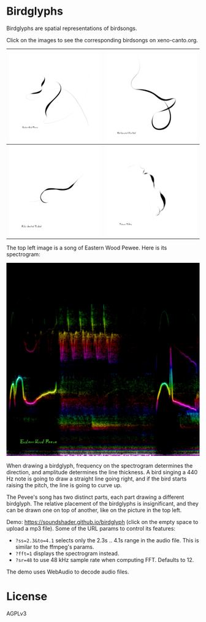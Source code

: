 # Birdglyphs

Birdglyphs are spatial representations of birdsongs.

Click on the images to see the corresponding birdsongs on xeno-canto.org.

[![](res/xc33539/art.png)](https://xeno-canto.org/33539) | [![](res/xc428573/art.png)](https://xeno-canto.org/428573)
---- | ----
[![](res/xc294997/art.png)](https://xeno-canto.org/294997) | [![](res/xc655971/art.png)](https://xeno-canto.org/655971)

The top left image is a song of Eastern Wood Pewee. Here is its spectrogram:

![](res/xc33539/fft.jpg)

When drawing a birdglyph, frequency on the spectrogram determines the direction, and amplitude determines the line thickness. A bird singing a 440 Hz note is going to draw a straight line going right, and if the bird starts raising the pitch, the line is going to curve up.

The Pevee's song has two distinct parts, each part drawing a different birdglyph. The relative placement of the birdglyphs is insignificant, and they can be drawn one on top of another, like on the picture in the top left.

Demo: https://soundshader.github.io/birdglyph (click on the empty space to upload a mp3 file). Some of the URL params to control its features:

- `?ss=2.3&to=4.1` selects only the 2.3s .. 4.1s range in the audio file. This is similar to the ffmpeg's params.
- `?fft=1` displays the spectrogram instead.
- `?sr=48` to use 48 kHz sample rate when computing FFT. Defaults to 12.

The demo uses WebAudio to decode audio files.

# License

AGPLv3
